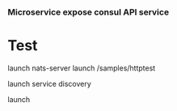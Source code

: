 ### Microservice expose consul API service

# Test

launch nats-server
launch /samples/httptest 

launch service discovery 

launch 